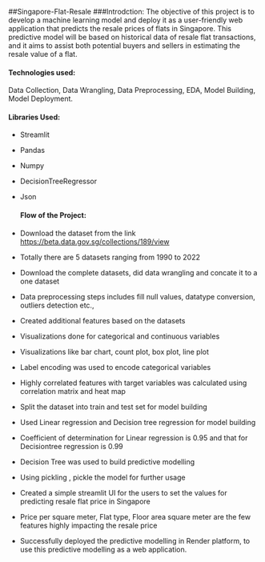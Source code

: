 ##Singapore-Flat-Resale
###Introdction:
The objective of this project is to develop a machine learning model and deploy it as a user-friendly web application that predicts the resale prices of flats in Singapore. This predictive model will be based on historical data of resale flat transactions, and it aims to assist both potential buyers and sellers in estimating the resale value of a flat.

#### Technologies used:
Data Collection, Data Wrangling, Data Preprocessing, EDA, Model Building, Model Deployment.

#### Libraries Used:

* Streamlit
* Pandas
* Numpy 
* DecisionTreeRegressor
* Json

  #### Flow of the Project:

* Download the dataset from the link https://beta.data.gov.sg/collections/189/view
* Totally there are 5 datasets ranging from 1990 to 2022
* Download the complete datasets, did data wrangling and concate it to a one dataset
* Data preprocessing steps includes fill null values, datatype conversion, outliers detection etc.,
* Created additional features based on the datasets
* Visualizations done for categorical and continuous variables
* Visualizations like bar chart, count plot, box plot, line plot
* Label encoding was used to encode categorical variables
* Highly correlated features with target variables was calculated using correlation matrix and heat map
* Split the dataset into train and test set for model building
* Used Linear regression and Decision tree regression for model building
* Coefficient of determination for Linear regression is 0.95 and that for Decisiontree regression is 0.99
* Decision Tree was used to build predictive modelling
* Using pickling , pickle the model for further usage
* Created a simple streamlit  UI for the users to set the values for predicting resale flat price in Singapore
* Price per square meter, Flat type, Floor area square meter are the few features highly impacting the resale price
* Successfully deployed the predictive modelling in Render platform, to use this predictive modelling as a web application.
